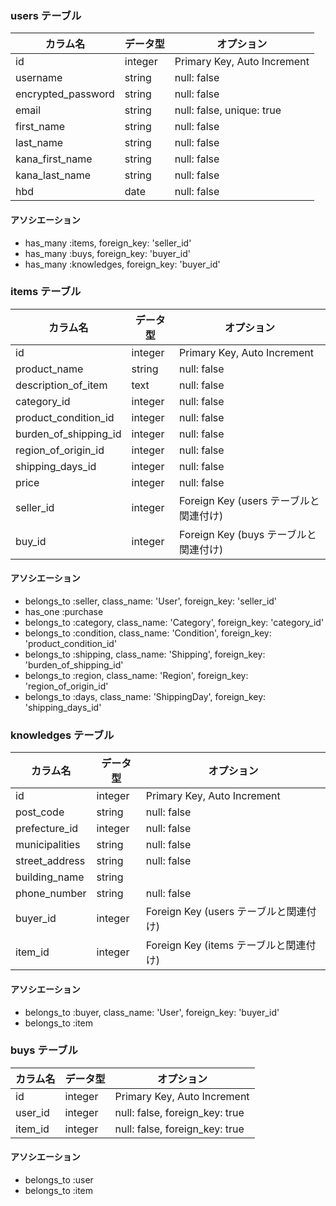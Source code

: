 
### users テーブル

| カラム名           | データ型 | オプション                        |
|--------------------|----------|-----------------------------------|
| id                 | integer  | Primary Key, Auto Increment      |
| username           | string   | null: false                       |
| encrypted_password | string   | null: false                       |
| email              | string   | null: false, unique: true         |
| first_name         | string   | null: false                       |
| last_name          | string   | null: false                       |
| kana_first_name    | string   | null: false                       |
| kana_last_name     | string   | null: false                       |
| hbd                | date     | null: false                       |

#### アソシエーション

- has_many :items, foreign_key: 'seller_id'
- has_many :buys, foreign_key: 'buyer_id'
- has_many :knowledges, foreign_key: 'buyer_id'

### items テーブル

| カラム名            | データ型 | オプション                        |
|---------------------|----------|-----------------------------------|
| id                  | integer  | Primary Key, Auto Increment      |
| product_name        | string   | null: false                       |
| description_of_item | text     | null: false                       |
| category_id         | integer  | null: false                       |
| product_condition_id| integer  | null: false                       |
| burden_of_shipping_id| integer | null: false                       |
| region_of_origin_id  | integer  | null: false                       |
| shipping_days_id     | integer  | null: false                       |
| price               | integer  | null: false                       |
| seller_id           | integer  | Foreign Key (users テーブルと関連付け) |
| buy_id              | integer  | Foreign Key (buys テーブルと関連付け) |

#### アソシエーション

- belongs_to :seller, class_name: 'User', foreign_key: 'seller_id'
- has_one :purchase
- belongs_to :category, class_name: 'Category', foreign_key: 'category_id'
- belongs_to :condition, class_name: 'Condition', foreign_key: 'product_condition_id'
- belongs_to :shipping, class_name: 'Shipping', foreign_key: 'burden_of_shipping_id'
- belongs_to :region, class_name: 'Region', foreign_key: 'region_of_origin_id'
- belongs_to :days, class_name: 'ShippingDay', foreign_key: 'shipping_days_id'

### knowledges テーブル

| カラム名          | データ型 | オプション                        |
|-------------------|----------|-----------------------------------|
| id                | integer  | Primary Key, Auto Increment      |
| post_code         | string   | null: false                       |
| prefecture_id     | integer  | null: false                       |
| municipalities    | string   | null: false                       |
| street_address    | string   | null: false                       |
| building_name     | string   |                                   |
| phone_number      | string   | null: false                       |
| buyer_id          | integer  | Foreign Key (users テーブルと関連付け) |
| item_id           | integer  | Foreign Key (items テーブルと関連付け) |

#### アソシエーション

- belongs_to :buyer, class_name: 'User', foreign_key: 'buyer_id'
- belongs_to :item

### buys テーブル

| カラム名     | データ型 | オプション                        |
|--------------|----------|-----------------------------------|
| id           | integer  | Primary Key, Auto Increment      |
| user_id      | integer  | null: false, foreign_key: true    |
| item_id      | integer  | null: false, foreign_key: true    |

#### アソシエーション

- belongs_to :user
- belongs_to :item